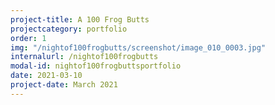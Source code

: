 ```yaml
---
project-title: A 100 Frog Butts
projectcategory: portfolio
order: 1
img: "/nightof100frogbutts/screenshot/image_010_0003.jpg"
internalurl: /nightof100frogbutts
modal-id: nightof100frogbuttsportfolio
date: 2021-03-10
project-date: March 2021
---
```


